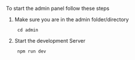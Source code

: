 To start the admin panel follow these steps

1. Make sure you are in the admin folder/directory

        cd admin

2. Start the development Server

        npm run dev